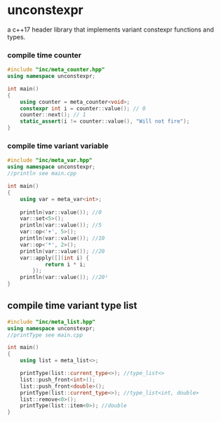 # unconstexpr
a c++17 header library that implements variant constexpr functions and types.

### compile time counter
```c++
#include "inc/meta_counter.hpp"
using namespace unconstexpr;

int main()
{
    using counter = meta_counter<void>;
    constexpr int i = counter::value(); // 0
    counter::next(); // 1
    static_assert(i != counter::value(), "Will not fire");
}
```
### compile time variant variable
```c++
#include "inc/meta_var.hpp"
using namespace unconstexpr;
//println see main.cpp

int main()
{
    using var = meta_var<int>;
    
    println(var::value()); //0
    var::set<5>();
    println(var::value()); //5
    var::op<'+', 5>();
    println(var::value()); //10
    var::op<'*', 2>();
    println(var::value()); //20
    var::apply([](int i) {
            return i * i;
        });
    println(var::value()); //20²
}
```

## compile time variant type list
```c++
#include "inc/meta_list.hpp"
using namespace unconstexpr;
//printType see main.cpp

int main()
{
    using list = meta_list<>;

    printType(list::current_type<>); //type_list<>
    list::push_front<int>();
    list::push_front<double>();
    printType(list::current_type<>); //type_list<int, double>
    list::remove<0>();
    printType(list::item<0>); //double
}
```
